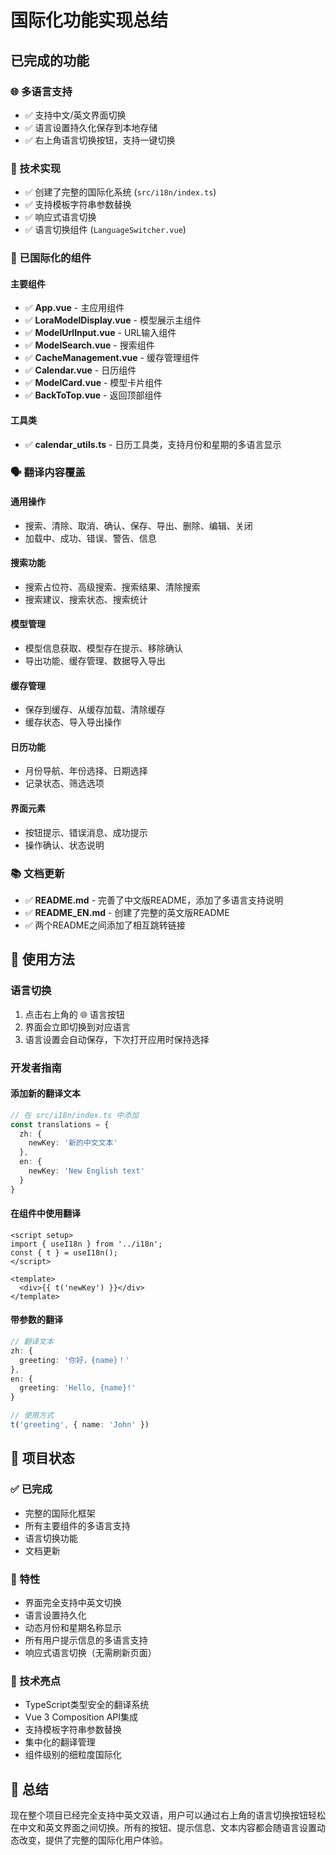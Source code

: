 # 国际化功能实现总结

## 已完成的功能

### 🌐 多语言支持
- ✅ 支持中文/英文界面切换
- ✅ 语言设置持久化保存到本地存储
- ✅ 右上角语言切换按钮，支持一键切换

### 🔧 技术实现
- ✅ 创建了完整的国际化系统 (`src/i18n/index.ts`)
- ✅ 支持模板字符串参数替换
- ✅ 响应式语言切换
- ✅ 语言切换组件 (`LanguageSwitcher.vue`)

### 📝 已国际化的组件

#### 主要组件
- ✅ **App.vue** - 主应用组件
- ✅ **LoraModelDisplay.vue** - 模型展示主组件
- ✅ **ModelUrlInput.vue** - URL输入组件
- ✅ **ModelSearch.vue** - 搜索组件
- ✅ **CacheManagement.vue** - 缓存管理组件
- ✅ **Calendar.vue** - 日历组件
- ✅ **ModelCard.vue** - 模型卡片组件
- ✅ **BackToTop.vue** - 返回顶部组件

#### 工具类
- ✅ **calendar_utils.ts** - 日历工具类，支持月份和星期的多语言显示

### 🗣️ 翻译内容覆盖

#### 通用操作
- 搜索、清除、取消、确认、保存、导出、删除、编辑、关闭
- 加载中、成功、错误、警告、信息

#### 搜索功能
- 搜索占位符、高级搜索、搜索结果、清除搜索
- 搜索建议、搜索状态、搜索统计

#### 模型管理
- 模型信息获取、模型存在提示、移除确认
- 导出功能、缓存管理、数据导入导出

#### 缓存管理
- 保存到缓存、从缓存加载、清除缓存
- 缓存状态、导入导出操作

#### 日历功能
- 月份导航、年份选择、日期选择
- 记录状态、筛选选项

#### 界面元素
- 按钮提示、错误消息、成功提示
- 操作确认、状态说明

### 📚 文档更新
- ✅ **README.md** - 完善了中文版README，添加了多语言支持说明
- ✅ **README_EN.md** - 创建了完整的英文版README
- ✅ 两个README之间添加了相互跳转链接

## 🎯 使用方法

### 语言切换
1. 点击右上角的 🌐 语言按钮
2. 界面会立即切换到对应语言
3. 语言设置会自动保存，下次打开应用时保持选择

### 开发者指南

#### 添加新的翻译文本
```typescript
// 在 src/i18n/index.ts 中添加
const translations = {
  zh: {
    newKey: '新的中文文本'
  },
  en: {
    newKey: 'New English text'
  }
}
```

#### 在组件中使用翻译
```vue
<script setup>
import { useI18n } from '../i18n';
const { t } = useI18n();
</script>

<template>
  <div>{{ t('newKey') }}</div>
</template>
```

#### 带参数的翻译
```typescript
// 翻译文本
zh: {
  greeting: '你好，{name}！'
},
en: {
  greeting: 'Hello, {name}!'
}

// 使用方式
t('greeting', { name: 'John' })
```

## 🚀 项目状态

### ✅ 已完成
- 完整的国际化框架
- 所有主要组件的多语言支持
- 语言切换功能
- 文档更新

### 🎨 特性
- 界面完全支持中英文切换
- 语言设置持久化
- 动态月份和星期名称显示
- 所有用户提示信息的多语言支持
- 响应式语言切换（无需刷新页面）

### 🔧 技术亮点
- TypeScript类型安全的翻译系统
- Vue 3 Composition API集成
- 支持模板字符串参数替换
- 集中化的翻译管理
- 组件级别的细粒度国际化

## 📝 总结

现在整个项目已经完全支持中英文双语，用户可以通过右上角的语言切换按钮轻松在中文和英文界面之间切换。所有的按钮、提示信息、文本内容都会随语言设置动态改变，提供了完整的国际化用户体验。
